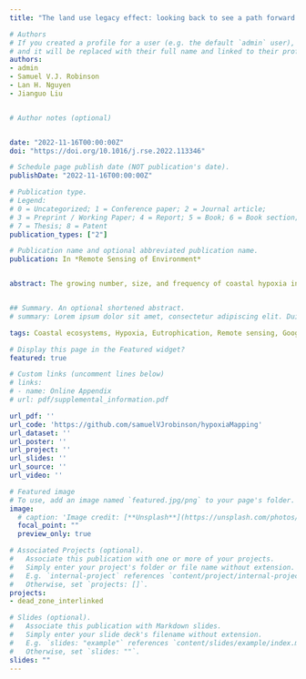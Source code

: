 ```yaml
---
title: "The land use legacy effect: looking back to see a path forward to improve management"

# Authors
# If you created a profile for a user (e.g. the default `admin` user), write the username (folder name) here 
# and it will be replaced with their full name and linked to their profile.
authors:
- admin
- Samuel V.J. Robinson
- Lan H. Nguyen
- Jianguo Liu


# Author notes (optional)


date: "2022-11-16T00:00:00Z"
doi: "https://doi.org/10.1016/j.rse.2022.113346"

# Schedule page publish date (NOT publication's date).
publishDate: "2022-11-16T00:00:00Z"

# Publication type.
# Legend: 
# 0 = Uncategorized; 1 = Conference paper; 2 = Journal article;
# 3 = Preprint / Working Paper; 4 = Report; 5 = Book; 6 = Book section;
# 7 = Thesis; 8 = Patent
publication_types: ["2"]

# Publication name and optional abbreviated publication name.
publication: In *Remote Sensing of Environment*


abstract: The growing number, size, and frequency of coastal hypoxia increasingly threaten marine ecosystem health and essential ecosystem services for human well-being. It is therefore urgent to use continuous and consistent observation and develop advanced tools to characterize and track the spatial and temporal change of coastal hypoxia. Satellite imagery with fine spatiotemporal resolution and global coverage has shown great potential for monitoring environmental changes, yet has rarely been applied to hypoxia mapping. To advance the understanding, we synthesized satellite-derived ocean color variables and dissolved oxygen measurements collected during 2014, and used random forest regression, lagged linear regression, and functional data analysis to estimate the spatiotemporal change of the hypoxia zone in the Gulf of Mexico. The three models achieved similar predictive accuracy (±1.2–1.4 mg/L dissolved oxygen), but the random forest regression performed the best in estimating the bottom dissolved oxygen from satellite-derived variables. Our models also revealed time lags of roughly 0–5 and 16–19 days between the surface water process (e.g., algae bloom and ocean warming) and bottom water hypoxia, which was rarely considered in previous hypoxia studies using satellite data. Finally, our models showed that the area of Gulf hypoxia increased gradually from May and reached a peak during mid-July and mid-August in 2014, and the hypoxia zone occurred in the estuary of the Mississippi River and Suwannee River during roughly 25% of summer days. In addition to predicting the size of hypoxic zones, our study provides additional information on where, when, and how long hypoxic zones persist with greater spatial details and enables modeling hypoxic zones at near-real-time (e.g., days) temporal scales. More importantly, we demonstrate the great potential of applying satellite remote sensing for spatially explicit hypoxia mapping, which could promote more cost-effective coastal hypoxia monitoring and assessment practices.


## Summary. An optional shortened abstract.
# summary: Lorem ipsum dolor sit amet, consectetur adipiscing elit. Duis posuere tellus ac convallis placerat. Proin tincidunt magna sed ex sollicitudin condimentum.

tags: Coastal ecosystems, Hypoxia, Eutrophication, Remote sensing, Google Earth Engine (GEE), Functional data analysis

# Display this page in the Featured widget?
featured: true

# Custom links (uncomment lines below)
# links:
# - name: Online Appendix
# url: pdf/supplemental_information.pdf

url_pdf: ''
url_code: 'https://github.com/samuelVJrobinson/hypoxiaMapping'
url_dataset: ''
url_poster: ''
url_project: ''
url_slides: ''
url_source: ''
url_video: ''

# Featured image
# To use, add an image named `featured.jpg/png` to your page's folder. 
image:
  # caption: 'Image credit: [**Unsplash**](https://unsplash.com/photos/pLCdAaMFLTE)'
  focal_point: ""
  preview_only: true

# Associated Projects (optional).
#   Associate this publication with one or more of your projects.
#   Simply enter your project's folder or file name without extension.
#   E.g. `internal-project` references `content/project/internal-project/index.md`.
#   Otherwise, set `projects: []`.
projects:
- dead_zone_interlinked

# Slides (optional).
#   Associate this publication with Markdown slides.
#   Simply enter your slide deck's filename without extension.
#   E.g. `slides: "example"` references `content/slides/example/index.md`.
#   Otherwise, set `slides: ""`.
slides: ""
---
```


